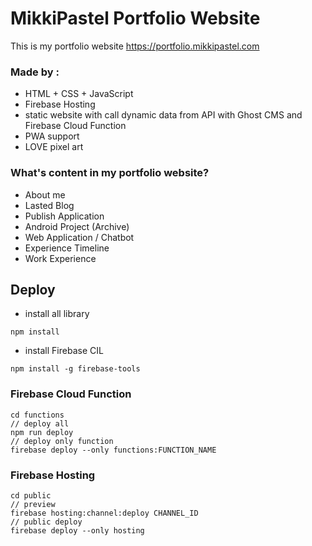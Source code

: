 # MikkiPastel Portfolio Website

This is my portfolio website
https://portfolio.mikkipastel.com

### Made by :
- HTML + CSS + JavaScript
- Firebase Hosting
- static website with call dynamic data from API with Ghost CMS and Firebase Cloud Function
- PWA support
- LOVE pixel art

### What's content in my portfolio website?
- About me
- Lasted Blog
- Publish Application
- Android Project (Archive)
- Web Application / Chatbot
- Experience Timeline
- Work Experience

## Deploy

- install all library
```
npm install
```

- install Firebase CIL
```
npm install -g firebase-tools
```

### Firebase Cloud Function
```
cd functions
// deploy all
npm run deploy
// deploy only function
firebase deploy --only functions:FUNCTION_NAME
```

### Firebase Hosting
```
cd public
// preview
firebase hosting:channel:deploy CHANNEL_ID
// public deploy
firebase deploy --only hosting
```
